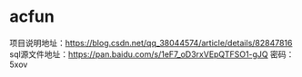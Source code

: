 # acfun
项目说明地址：https://blog.csdn.net/qq_38044574/article/details/82847816
sql源文件地址：https://pan.baidu.com/s/1eF7_oD3rxVEpQTFSO1-gJQ 密码：5xov
